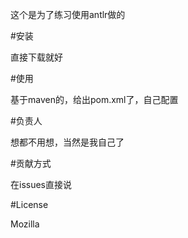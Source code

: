 这个是为了练习使用antlr做的

#安装

直接下载就好

#使用

基于maven的，给出pom.xml了，自己配置

#负责人

想都不用想，当然是我自己了

#贡献方式

在issues直接说

#License

Mozilla
